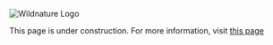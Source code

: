 ![Wildnature Logo](https://cdn.discordapp.com/attachments/762024165350965279/762038957713391616/logo-large.png)

This page is under construction. For more information, visit [this page](http://bit.ly/wildnature-mod)
